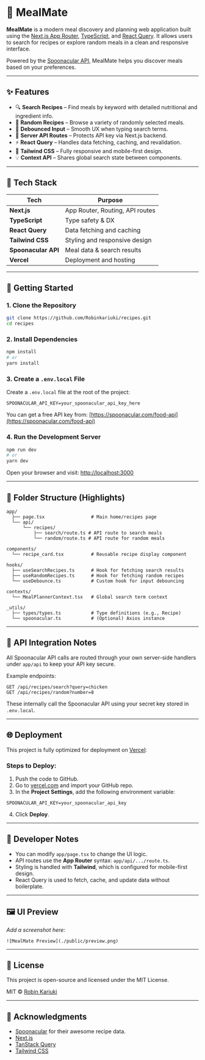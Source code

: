 # 🥘 MealMate

**MealMate** is a modern meal discovery and planning web application built using the [Next.js App Router](https://nextjs.org/docs/app), [TypeScript](https://www.typescriptlang.org/), and [React Query](https://tanstack.com/query). It allows users to search for recipes or explore random meals in a clean and responsive interface.

Powered by the [Spoonacular API](https://spoonacular.com/food-api), MealMate helps you discover meals based on your preferences.

---

## ✨ Features

- 🔍 **Search Recipes** – Find meals by keyword with detailed nutritional and ingredient info.
- 🎲 **Random Recipes** – Browse a variety of randomly selected meals.
- 💾 **Debounced Input** – Smooth UX when typing search terms.
- 🚀 **Server API Routes** – Protects API key via Next.js backend.
- ⚡ **React Query** – Handles data fetching, caching, and revalidation.
- 💅 **Tailwind CSS** – Fully responsive and mobile-first design.
- 💡 **Context API** – Shares global search state between components.

---

## 🧱 Tech Stack

| Tech         | Purpose                            |
|--------------|------------------------------------|
| **Next.js**  | App Router, Routing, API routes    |
| **TypeScript** | Type safety & DX                  |
| **React Query** | Data fetching and caching        |
| **Tailwind CSS** | Styling and responsive design  |
| **Spoonacular API** | Meal data & search results |
| **Vercel**   | Deployment and hosting             |

---

## 🚀 Getting Started

### 1. Clone the Repository

```bash
git clone https://github.com/Robinkariuki/recipes.git
cd recipes
```

### 2. Install Dependencies

```bash
npm install
# or
yarn install
```

### 3. Create a `.env.local` File

Create a `.env.local` file at the root of the project:

```env
SPOONACULAR_API_KEY=your_spoonacular_api_key_here
```

You can get a free API key from: [https://spoonacular.com/food-api](https://spoonacular.com/food-api)

### 4. Run the Development Server

```bash
npm run dev
# or
yarn dev
```

Open your browser and visit: [http://localhost:3000](http://localhost:3000)

---

## 📁 Folder Structure (Highlights)

```
app/
  ├── page.tsx                 # Main home/recipes page
  └── api/
      └── recipes/
          ├── search/route.ts # API route to search meals
          └── random/route.ts # API route for random meals

components/
  └── recipe_card.tsx          # Reusable recipe display component

hooks/
  ├── useSearchRecipes.ts      # Hook for fetching search results
  ├── useRandomRecipes.ts      # Hook for fetching random recipes
  └── useDebounce.ts           # Custom hook for input debouncing

contexts/
  └── MealPlannerContext.tsx   # Global search term context

_utils/
  ├── types/types.ts           # Type definitions (e.g., Recipe)
  └── spoonacular.ts           # (Optional) Axios instance
```

---

## 🔐 API Integration Notes

All Spoonacular API calls are routed through your own server-side handlers under `app/api` to keep your API key secure.

Example endpoints:

```
GET /api/recipes/search?query=chicken
GET /api/recipes/random?number=8
```

These internally call the Spoonacular API using your secret key stored in `.env.local`.

---

## 🌐 Deployment

This project is fully optimized for deployment on [Vercel](https://vercel.com/):

### Steps to Deploy:

1. Push the code to GitHub.
2. Go to [vercel.com](https://vercel.com/) and import your GitHub repo.
3. In the **Project Settings**, add the following environment variable:

```env
SPOONACULAR_API_KEY=your_spoonacular_api_key
```

4. Click **Deploy**.

---

## 🧪 Developer Notes

- You can modify `app/page.tsx` to change the UI logic.
- API routes use the **App Router** syntax: `app/api/.../route.ts`.
- Styling is handled with **Tailwind**, which is configured for mobile-first design.
- React Query is used to fetch, cache, and update data without boilerplate.

---

## 🖼️ UI Preview

_Add a screenshot here:_

```
![MealMate Preview](./public/preview.png)
```

---

## 📄 License

This project is open-source and licensed under the MIT License.

MIT © [Robin Kariuki](https://github.com/Robinkariuki)

---

## 🙌 Acknowledgments

- [Spoonacular](https://spoonacular.com/food-api) for their awesome recipe data.
- [Next.js](https://nextjs.org)
- [TanStack Query](https://tanstack.com/query)
- [Tailwind CSS](https://tailwindcss.com)